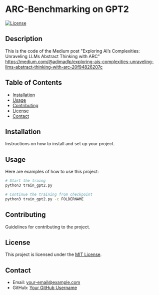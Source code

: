 # ARC-Benchmarking on GPT2

[![License](https://img.shields.io/badge/license-MIT-blue.svg)](LICENSE)

## Description

This is the code of the Medium post "Exploring AI’s Complexities: Unraveling LLMs Abstract Thinking with ARC"
https://medium.com/@adimadlp/exploring-ais-complexities-unraveling-llms-abstract-thinking-with-arc-20f94826207c

## Table of Contents

- [Installation](#installation)
- [Usage](#usage)
- [Contributing](#contributing)
- [License](#license)
- [Contact](#contact)

## Installation

Instructions on how to install and set up your project.

## Usage

Here are examples of how to use this project:

```bash
# Start the traing
python3 train_gpt2.py
```
```bash
# Continue the training from checkpoint
python3 train_gpt2.py -c FOLDERNAME
```
## Contributing

Guidelines for contributing to the project.

## License

This project is licensed under the [MIT License](LICENSE).

## Contact

- Email: your-email@example.com
- GitHub: [Your GitHub Username](https://github.com/your-username)

